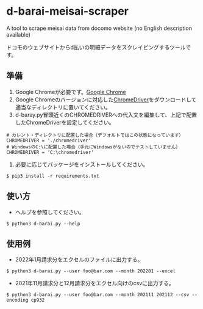 # d-barai-meisai-scraper
A tool to scrape meisai data from docomo website
(no English description available)

ドコモのウェブサイトからd払いの明細データをスクレイピングするツールです。

## 準備
1. Google Chromeが必要です。[Google Chrome](https://www.google.co.jp/chrome/?brand=RPHE&gclid=Cj0KCQiA2sqOBhCGARIsAPuPK0gHXbHK4aTn26xnsw-TDrXGu7NAxs0-ml9LM5Iy7i2ccNwrPxthZ-0aAq0WEALw_wcB&gclsrc=aw.ds)
1. Google Chromeのバージョンに対応した[ChromeDriver](https://chromedriver.chromium.org/downloads)をダウンロードして適当なディレクトリに置いてください。
1. d-baray.py冒頭近くのCHROMEDRIVERへの代入文を編集して、上記で配置したChromeDriverを設定してください。
```
# カレント・ディレクトリに配置した場合（デフォルトではこの状態になっています）
CHROMEDRIVER = './chromedriver'
# WindowsのC:\に配置した場合（手元にWindowsがないのでテストしていません）
CHROMEDRIVER = 'C:\chromedriver'
```
1. 必要に応じてパッケージをインストールしてください。
```
$ pip3 install -r requirements.txt
```

## 使い方
+ ヘルプを参照してください。
```
$ python3 d-barai.py --help
```

## 使用例
+ 2022年1月請求分をエクセルのファイルに出力する。
```
$ python3 d-barai.py --user foo@bar.com --month 202201 --excel
```
+ 2021年11月請求分と12月請求分をエクセル向けのcsvに出力する。
```
$ python3 d-barai.py --user foo@bar.com --month 202111 202112 --csv --encoding cp932
```
